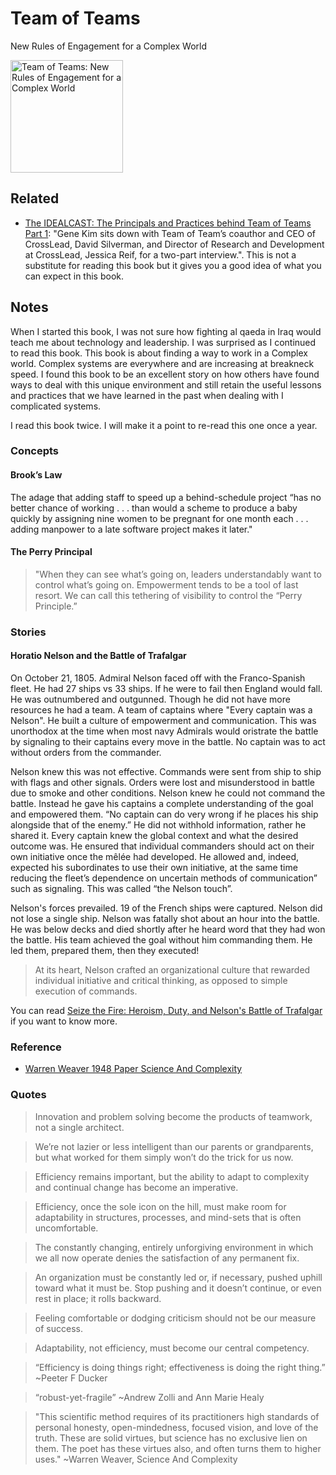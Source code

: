 # Team of Teams

New Rules of Engagement for a Complex World

<a href="https://www.amazon.com/Team-of-Teams-audiobook/dp/B00UVW4RV0">
<img src="https://m.media-amazon.com/images/I/51-DGYCqHYL.jpg" alt="Team of Teams: New Rules of Engagement for a Complex World" style="height:180px;1px solid black"/>
</a>

## Related

- [The IDEALCAST: The Principals and Practices behind Team of Teams Part 1](https://itrevolution.com/podcast/the-idealcast-episode-11/): "Gene Kim sits down with Team of Team’s coauthor and CEO of CrossLead, David Silverman, and Director of Research and Development at CrossLead, Jessica Reif, for a two-part interview.".  This is not a substitute for reading this book but it gives you a good idea of what you can expect in this book.

## Notes

When I started this book, I was not sure how fighting al qaeda in Iraq would teach me about technology and leadership. I was surprised as I continued to read this book. This book is about finding a way to work in a Complex world. Complex systems are everywhere and are increasing at breakneck speed. I found this book to be an excellent story on how others have found ways to deal with this unique environment and still retain the useful lessons and practices that we have learned in the past when dealing with I complicated systems.

I read this book twice.  I will make it a point to re-read this one once a year.

### Concepts

#### Brook’s Law

The adage that adding staff to speed up a behind-schedule project “has no better chance of working . . . than would a scheme to produce a baby quickly by assigning nine women to be pregnant for one month each . . . adding manpower to a late software project makes it later."

#### The Perry Principal

> "When they can see what’s going on, leaders understandably want to control what’s going on. Empowerment tends to be a tool of last resort. We can call this tethering of visibility to control the “Perry Principle.”


### Stories

#### Horatio Nelson and the Battle of Trafalgar

On October 21, 1805. Admiral Nelson faced off with the Franco-Spanish fleet.  He had 27 ships vs 33 ships. If he were to fail then England would fall.  He was outnumbered and outgunned.  Though he did not have more
resources he had a team.  A team of captains where "Every captain was a Nelson".  He built a culture of empowerment and communication.  This was unorthodox at the time when most navy Admirals would oristrate the battle by signaling to their captains every move in the battle.  No captain was to act without orders from the commander.
 
Nelson knew this was not effective.  Commands were sent from ship to ship with flags and other signals.  Orders were lost and misunderstood in battle due to smoke and other conditions.   Nelson knew he could not command the battle.  Instead he gave his captains a complete understanding of the goal and empowered them.  “No captain can do very wrong if he places his ship alongside that of the enemy.”  He did not withhold information, rather he shared it.  Every captain knew the global context and what the desired outcome was.  He ensured that individual commanders should act on their own initiative once the mêlée had developed.  He allowed and, indeed, expected his subordinates to use their own initiative, at the same time reducing the fleet’s dependence on uncertain methods of communication” such as signaling.  This was called “the Nelson touch”.
 
Nelson's forces prevailed.  19 of the French ships were captured.  Nelson did not lose a single ship.  Nelson was fatally shot about an hour into the battle.  He was below decks and died shortly after he heard word that they had won the battle.  His team achieved the goal without him commanding them.  He led them, prepared them, then they executed!

> At its heart, Nelson crafted an organizational culture that rewarded individual initiative and critical thinking, as opposed to simple execution of commands.

You can read [Seize the Fire: Heroism, Duty, and Nelson's Battle of Trafalgar](https://www.amazon.com/Seize-Fire-Heroism-Nelsons-Trafalgar/dp/0060753625) if you want to know more.


### Reference

- [Warren Weaver 1948 Paper Science And Complexity](https://fernandonogueiracosta.files.wordpress.com/2015/08/warren-weaver-science-and-complexity-1948.pdf)


### Quotes

> Innovation and problem solving become the products of teamwork, not a single architect.

> We’re not lazier or less intelligent than our parents or grandparents, but what worked for them simply won’t do the trick for us now.

> Efficiency remains important, but the ability to adapt to complexity and continual change has become an imperative.

> Efficiency, once the sole icon on the hill, must make room for adaptability in structures, processes, and mind-sets that is often uncomfortable.

> The constantly changing, entirely unforgiving environment in which we all now operate denies the satisfaction of any permanent fix.

> An organization must be constantly led or, if necessary, pushed uphill toward what it must be. Stop pushing and it doesn’t continue, or even rest in place; it rolls backward.

> Feeling comfortable or dodging criticism should not be our measure of success.

> Adaptability, not efficiency, must become our central competency.


> “Efficiency is doing things right; effectiveness is doing the right thing.” ~Peeter F Ducker

> “robust-yet-fragile” ~Andrew Zolli and Ann Marie Healy

> "This scientific method requires of its practitioners high standards of
personal honesty, open-mindedness, focused vision, and love of the truth. These
are solid virtues, but science has no exclusive lien on them. The poet has these
virtues also, and often turns them to higher uses." ~Warren Weaver, Science And Complexity

